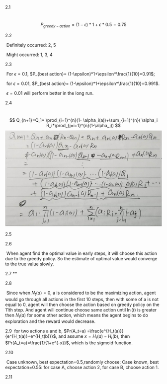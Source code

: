 2.1

​	$$ P_{greedy-action} = (1-\epsilon)*1+\epsilon*0.5=0.75 $$

2.2

​	Definitely occurred: 2, 5

​	Might occurred: 1, 3, 4

2.3

​	For $\epsilon=0.1$, $P_{best action}= (1-\epsilon)*1+\epsilon*\frac{1}{10}=0.91$;

​	for $\epsilon=0.01$, $P_{best action}= (1-\epsilon)*1+\epsilon*\frac{1}{10}=0.991$.

​	$\epsilon=0.01$ will perform better in the long run.

2.4

​	$$ Q_{n+1}=Q_1* \prod_{i=1}^{n}(1- \alpha_i(a))+\sum_{i=1}^{n}( \alpha_i R_i*\prod_{j=i+1}^{n}(1-\alpha_j)) $$	![derivation_process](2.4.jpg)

2.5

2.6

​	When agent find the optimal value in early steps, it will choose this action due to the greedy policy. So the estimate of optimal value would converge to the true value slowly.

2.7 **

2.8

​	Since when $N_t(a)=0$, a is considered to be the maximizing action, agent would go through all actions in the first 10 steps, then with some of a is not equal to 0, agent will then choose the action based on greedy policy on the 11th step. And agent will continue choose same action until $\ln(t)$ is greater then $N_t(a)$ for some other action, which means the agent begins to do exploration and the reward would decrease.

2.9
​	for two actions a and b, $Pr(A_t=a) =\frac{e^{H_t(a)}}{e^{H_t(a)}+e^{H_t(b)}}$, and assume $x=H_t(a)-H_t(b)$, then $Pr(A_t=a)=\frac{1}{1+e^{-x}}$, which is the sigmoid function.



2.10

​	Case unknown, best expectation=0.5,randomly choose; Case known, best expectation=0.55: for case A, choose action 2, for case B, choose action 1.

2.11